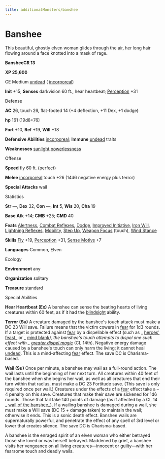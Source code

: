 ```yaml
---
title: additionalMonsters/banshee
---
```

# Banshee

This beautiful, ghostly elven woman glides through the air, her long hair flowing around a face knotted into a mask of rage.

**BansheeCR 13**

**XP 25,600**

CE Medium [undead](monsters/creatureTypes#_undead) ( [incorporeal](monsters/creatureTypes#_incorporeal-subtype))

**Init** +15; **Senses** darkvision 60 ft., hear heartbeat; [Perception](additionalMonsters/../skills/perception#_perception) +31

Defense

**AC** 26, touch 26, flat-footed 14 (+4 deflection, +11 Dex, +1 dodge)

**hp** 161 (19d8+76)

**Fort** +10, **Ref** +19, **Will** +18

**Defensive Abilities** [incorporeal](monsters/creatureTypes#_incorporeal-subtype); **Immune** [undead](monsters/creatureTypes#_undead) traits

**Weaknesses** [sunlight powerlessness](monsters/universalMonsterRules#_sunlight-powerlessness)

Offense

**Speed** fly 60 ft. (perfect)

**Melee** [incorporeal](monsters/creatureTypes#_incorporeal-subtype) touch +26 (14d6 negative energy plus terror)

**Special Attacks** wail

Statistics

**Str** —, **Dex** 32, **Con** —, **Int** 5, **Wis** 20, **Cha** 19

**Base Atk** +14; **CMB** +25; **CMD** 40

**Feats** [Alertness](additionalMonsters/../feats#_alertness), [Combat Reflexes](additionalMonsters/../feats#_combat-reflexes), [Dodge](additionalMonsters/../feats#_dodge), [Improved Initiative](additionalMonsters/../feats#_improved-initiative), [Iron Will](additionalMonsters/../feats#_iron-will), [Lightning Reflexes](additionalMonsters/../feats#_lightning-reflexes), [Mobility](additionalMonsters/../feats#_mobility), [Step Up](additionalMonsters/../feats#_step-up), [Weapon Focus](additionalMonsters/../feats#_weapon-focus) (touch), [Wind Stance](additionalMonsters/../feats#_wind-stance)

**Skills** [Fly](additionalMonsters/../skills/fly#_fly) +19, [Perception](additionalMonsters/../skills/perception#_perception) +31, [Sense Motive](additionalMonsters/../skills/senseMotive#_sense-motive) +7

**Languages** Common, Elven

Ecology

**Environment** any

**Organization** solitary

**Treasure** standard

Special Abilities

**Hear Heartbeat (Ex)** A banshee can sense the beating hearts of living creatures within 60 feet, as if it had the [blindsight](monsters/universalMonsterRules#_blindsight) ability.

**Terror (Su)** A creature damaged by the banshee's touch attack must make a DC 23 Will save. Failure means that the victim cowers in [fear](monsters/universalMonsterRules#_fear-(su-or-sp)) for 1d3 rounds. If a target is protected against [fear](monsters/universalMonsterRules#_fear-(su-or-sp)) by a dispellable effect (such as _ [heroes' feast](additionalMonsters/../spells/heroesFeast#_heroes-feast)_ or _ [mind blank](additionalMonsters/../spells/mindBlank#_mind-blank)_), the banshee's touch attempts to dispel one such effect with _ [greater dispel magic](additionalMonsters/../spells/dispelMagic#_dispel-magic-greater)_ (CL 14th). Negative energy damage caused by a banshee's touch can only harm the living; it cannot heal [undead](monsters/creatureTypes#_undead). This is a mind-affecting [fear](monsters/universalMonsterRules#_fear-(su-or-sp)) effect. The save DC is Charisma-based.

**Wail (Su)** Once per minute, a banshee may wail as a full-round action. The wail lasts until the beginning of her next turn. All creatures within 40 feet of the banshee when she begins her wail, as well as all creatures that end their turn within that radius, must make a DC 23 Fortitude save. (This save is only required once per wail.) Creatures under the effects of a [fear](monsters/universalMonsterRules#_fear-(su-or-sp)) effect take a –4 penalty on this save. Creatures that make their save are sickened for 1d6 rounds. Those that fail take 140 points of damage (as if affected by a CL 14 _ [wail of the banshee](additionalMonsters/../spells/wailOfTheBanshee#_wail-of-the-banshee)_). If a wailing banshee is damaged during a wail, she must make a Will save (DC 15 + damage taken) to maintain the wail; otherwise it ends. This is a sonic death effect. Banshee wails are supernaturally powerful, and penetrate the effect of any spell of 3rd level or lower that creates silence. The save DC is Charisma-based.

A banshee is the enraged spirit of an elven woman who either betrayed those she loved or was herself betrayed. Maddened by grief, a banshee visits her vengeance on all living creatures—innocent or guilty—with her fearsome touch and deadly wails.

